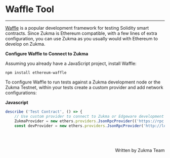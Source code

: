 # <b>Waffle Tool</b>
---

 [Waffle](https://www.getwaffle.io/) is a popular development framework for testing Solidity smart contracts. Since Zukma is Ethereum compatible, with a few lines of extra configuration, you can use Zukma as you usually would with Ethereum to develop on Zukma.

 **Configure Waffle to Connect to Zukma**

 Assuming you already have a JavaScript project, install Waffle:

 ```
 npm install ethereum-waffle
 ```

 To configure Waffle to run tests against a Zukma development node or the Zukma Testnet, within your tests create a custom provider and add network configurations:

 **Javascript**

 ```javascript
 describe ('Test Contract', () => { 
     // Use custom provider to connect to Zukma or Edgeware development node const 
     ZukmaProvider = new ethers.providers.JsonRpcProvider(('https://rpc.zukma.org') 
     const devProvider = new ethers.providers.JsonRpcProvider('http://localhost:9933/'); })
 ```

 <br></br>

<p align=right> Written by Zukma Team </p>
